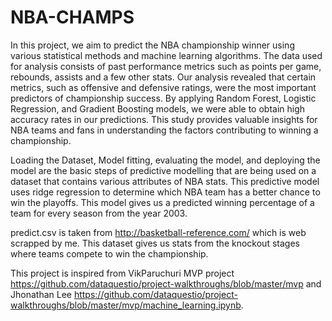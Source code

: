 # NBA-CHAMPS

In this project, we aim to predict the NBA championship winner using various statistical methods and machine learning algorithms. The data used for analysis consists of past performance metrics such as points per game, rebounds, assists and a few other stats. Our analysis revealed that certain metrics, such as offensive and defensive ratings, were the most important predictors of championship success. By applying Random Forest, Logistic Regression, and Gradient Boosting models, we were able to obtain high accuracy rates in our predictions. This study provides valuable insights for NBA teams and fans in understanding the factors contributing to winning a championship.

Loading the Dataset, Model fitting, evaluating the model, and deploying the model are the basic steps of predictive modelling that are being used on a dataset that contains various attributes of NBA stats. This predictive model uses ridge regression to determine which NBA team has a better chance to win the playoffs. This model gives us a predicted winning percentage of a team for every season from the year 2003.

predict.csv is taken from http://basketball-reference.com/ which is web scrapped by me. This dataset gives us stats from the knockout stages where teams compete to win the championship.

This project is inspired from VikParuchuri MVP project https://github.com/dataquestio/project-walkthroughs/blob/master/mvp and Jhonathan Lee https://github.com/dataquestio/project-walkthroughs/blob/master/mvp/machine_learning.ipynb.
